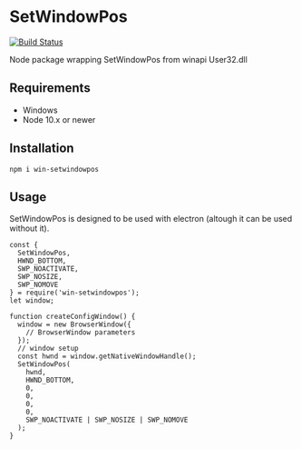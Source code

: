 # SetWindowPos
[![Build Status](https://travis-ci.org/JaroslawPokropinski/SetWindowPos.svg?branch=master)](https://travis-ci.org/JaroslawPokropinski/SetWindowPos)

Node package wrapping SetWindowPos from winapi User32.dll
## Requirements
+ Windows
+ Node 10.x or newer
## Installation
```
npm i win-setwindowpos
```
## Usage
SetWindowPos is designed to be used with electron (altough it can be used without it).
```
const { 
  SetWindowPos,
  HWND_BOTTOM,
  SWP_NOACTIVATE,
  SWP_NOSIZE,
  SWP_NOMOVE
} = require('win-setwindowpos');
let window;

function createConfigWindow() {
  window = new BrowserWindow({
    // BrowserWindow parameters
  });
  // window setup
  const hwnd = window.getNativeWindowHandle();
  SetWindowPos(
    hwnd,
    HWND_BOTTOM,
    0,
    0,
    0,
    0,
    SWP_NOACTIVATE | SWP_NOSIZE | SWP_NOMOVE
  );
}

```
